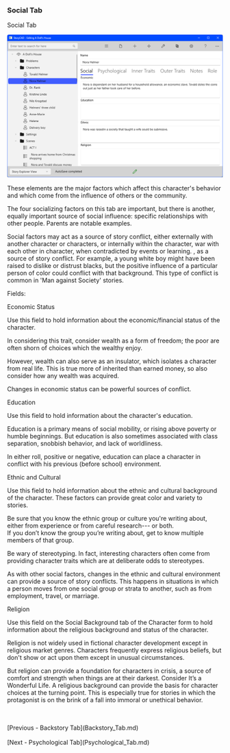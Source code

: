 ### Social Tab ###
Social Tab <br/>

![](Character-Social-Tab.png)

These elements are the major factors which affect this character's behavior and which come from the influence of others or the community. <br/>

The four socializing factors on this tab are important, but there is another, equally important source of social influence: specific relationships with other people.  Parents are notable examples. <br/>

Social factors may act as a source of story conflict, either externally with another character or characters, or internally within the character, war with each other in character, when contradicted by events or learning. , as a source of story conflict.  For example, a young white boy might have been raised to dislike or distrust blacks,  but the positive influence of a particular person of color  could conflict with that background.  This type of conflict is common in 'Man against Society' stories. <br/>

Fields: <br/>

Economic Status <br/>

Use this field to hold information about the economic/financial status of the character. <br/>

In considering this trait, consider wealth as a form of freedom; the poor are often shorn of choices which the wealthy enjoy. <br/>

However, wealth can also serve as an insulator, which isolates a character from real life. This is true more of inherited than earned money, so also consider how any wealth was acquired. <br/>

Changes in economic status can be powerful sources of conflict. <br/>

Education <br/>

Use this field to hold information about the character's education. <br/>

Education is a primary means of social mobility, or rising above poverty or humble beginnings.  But education is also sometimes associated with class separation, snobbish behavior, and lack of worldliness. <br/>

In either roll, positive or negative, education can place a character in conflict with his previous (before school) environment. <br/>

Ethnic and Cultural <br/>

Use this field to hold information  about the ethnic and cultural background of the character.  These factors can provide great color and variety to stories. <br/>

Be sure that you know the ethnic group or culture you're writing about, either from experience or from careful research--- or both.   <br/>
 If you don’t know the group you’re writing about, get to know multiple members of that group.  <br/>

Be wary of stereotyping.  In fact, interesting characters often come from providing character traits which are at deliberate odds to stereotypes. <br/>

As with other social factors, changes in the ethnic and cultural environment can provide a source of story conflicts.  This happens in situations in which a person moves from one social group or strata to another,  such as from employment, travel, or marriage. <br/>

Religion <br/>

Use this field on the Social Background tab of the Character form to hold information about the religious background and status of the character. <br/>

Religion is not widely used in fictional character development except in religious market genres.  Characters frequently express religious beliefs, but don't show or act upon them except in unusual circumstances. <br/>

But religion can provide a foundation for characters in crisis, a source of comfort and strength when things are at their darkest. Consider It’s a Wonderful Life. A religious background can provide the basis for character choices at the turning point.  This is especially true for stories in which the protagonist is on the brink of a fall into immoral or unethical behavior.  <br/>

 <br/>
 <br/>
[Previous - Backstory Tab](Backstory_Tab.md) <br/>
 <br/>
[Next - Psychological Tab](Psychological_Tab.md) <br/>
 <br/>
